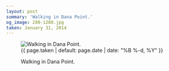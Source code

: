 ```yaml
---
layout: post
summary: 'Walking in Dana Point.'
og_image: 280-1280.jpg
taken: January 31, 2014
---
```


<figure class="post">
 <img alt="Walking in Dana Point." sizes="(min-width: 700px) 50vw, calc(100vw - 2rem)" src="{{ site.assets_url }}/280-640.jpg" srcset="{{ site.assets_url }}/280-1280.jpg 1280w, {{ site.assets_url }}/280-960.jpg 960w, {{ site.assets_url }}/280-640.jpg 640w, {{ site.assets_url }}/280-320.jpg 320w"/>
 <figcaption>
  <time>
   {{ page.taken | default: page.date | date: "%B %-d, %Y" }}
  </time>
  <p>
   Walking in Dana Point.
  </p>
 </figcaption>
</figure>
